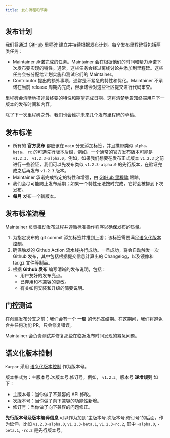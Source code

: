 ```yaml
---
title: 发布流程和节奏
---
```

## 发布计划

我们将通过 [GitHub 里程碑](https://github.com/KusionStack/karpor/milestones) 建立并持续根据发布计划。每个发布里程碑将包括两类任务：

- Maintainer 承诺完成的任务。Maintainer 会在根据他们的时间和精力承诺下次发布要实现的特性。通常，这些任务会经过离线讨论并添加到里程碑。这些任务会被分配给计划实施和测试它们的 Maintainer。
- Contributor 提出的额外事项，通常是不紧急的特性和优化。Maintainer 不承诺在当前 release 周期内完成，但承诺会对这些社区提交进行代码审查。

里程碑会清晰地描述最终要的特性和期望完成日期。这将清楚地告知终端用户下一版本的发布时间和内容。

除了下一次里程碑之外，我们也会维护未来几个发布里程碑的草稿。

## 发布标准

- 所有的 **官方发布** 都应该在 `main` 分支添加标签，并且携带类似 `alpha`、 `beta`、 `rc` 的可选先行版本后缀，例如，一个通常的官方发布版本可能是 `v1.2.3`、 `v1.2.3-alpha.0`。例如，如果我们想要在发布正式版本 `v1.2.3` 之前进行一些验证，我们可以先发布类似 `v1.2.3-alpha.0` 的先行版本，在验证完成之后再发布 `v1.2.3` 版本。
- Maintainer 承诺完成特定的特性和增强，由 [GitHub 里程碑](https://github.com/KusionStack/karpor/milestones) 跟踪。
- 我们会尽可能防止发布延期；如果一个特性无法按时完成，它将会被挪到下次发布。
- **每月** 发布一个新版本。

## 发布标准流程

Maintainer 负责推动发布过程并遵循标准操作程序以确保发布的质量。

1. 为指定发布的 git commit 添加标签并推到上游；该标签需要满足[语义化版本控制](#%E8%AF%AD%E4%B9%89%E5%8C%96%E7%89%88%E6%9C%AC%E6%8E%A7%E5%88%B6)。
2. 确保触发的 Github Action 流水线执行成功。一旦成功，将会自动触发一次 Github 发布，其中包括根据提交信息计算出的 Changelog，以及镜像和 tar.gz 文件等制品。
3. 根据 **Github 发布** 编写清晰的发布说明，包括：
   - 用户友好的发布亮点。
   - 已弃用和不兼容的更改。
   - 有关如何安装和升级的简要说明。

## 门控测试

在创建发布分支之前：我们会有一个 **一周** 的代码冻结期。在这期间，我们将避免合并任何功能 PR，只会修复错误。

Maintainer 会负责测试并修复那些在临近发布时间发现的紧急问题。

## 语义化版本控制

`Karpor` 采用 [语义化版本控制](https://semver.org/lang/zh-CN/) 作为版本号。

版本格式为：主版本号.次版本号.修订号，例如， `v1.2.3`。版本号  **递增规则** 如下：

- 主版本号：当你做了不兼容的 API 修改。
- 次版本号：当你做了向下兼容的功能性新增。
- 修订号：当你做了向下兼容的问题修正。

**先行版本号及版本编译信息** 可以作为加到“主版本号.次版本号.修订号”的后面，作为延伸，比如 `v1.2.3-alpha.0`, `v1.2.3-beta.1`, `v1.2.3-rc.2`, 其中 `-alpha.0`, `-beta.1`, `-rc.2` 是先行版本号。

